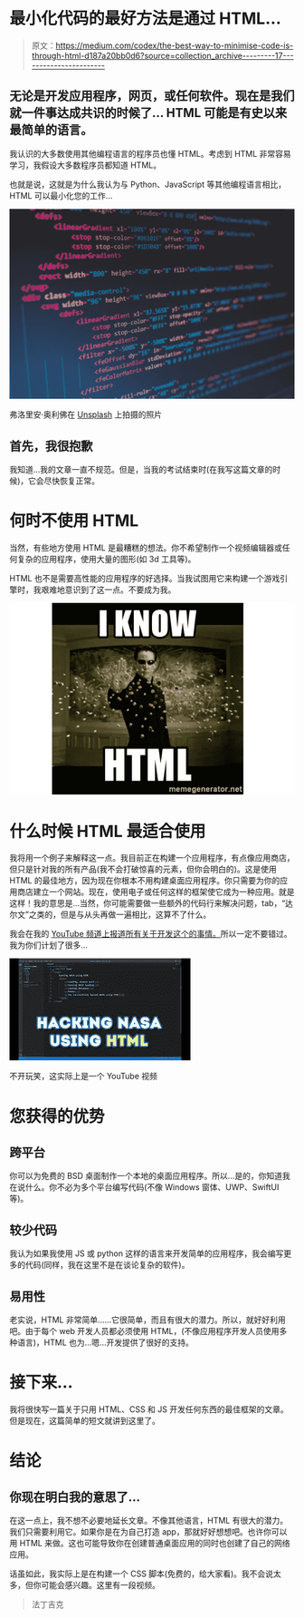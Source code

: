 # 最小化代码的最好方法是通过 HTML…

> 原文：<https://medium.com/codex/the-best-way-to-minimise-code-is-through-html-d187a20bb0d6?source=collection_archive---------17----------------------->

## 无论是开发应用程序，网页，或任何软件。现在是我们就一件事达成共识的时候了… HTML 可能是有史以来最简单的语言。

我认识的大多数使用其他编程语言的程序员也懂 HTML。考虑到 HTML 非常容易学习，我假设大多数程序员都知道 HTML。

也就是说，这就是为什么我认为与 Python、JavaScript 等其他编程语言相比，HTML 可以最小化您的工作…

![](img/d48357328d4adfbf36106cdcc523e1c2.png)

弗洛里安·奥利佛在 [Unsplash](https://unsplash.com?utm_source=medium&utm_medium=referral) 上拍摄的照片

## 首先，我很抱歉

我知道…我的文章一直不规范。但是，当我的考试结束时(在我写这篇文章的时候)，它会尽快恢复正常。

# 何时不使用 HTML

当然，有些地方使用 HTML 是最糟糕的想法。你不希望制作一个视频编辑器或任何复杂的应用程序，使用大量的图形(如 3d 工具等)。

HTML 也不是需要高性能的应用程序的好选择。当我试图用它来构建一个游戏引擎时，我艰难地意识到了这一点。不要成为我。

![](img/43c0693456e364f2773ec11180951445.png)

# 什么时候 HTML 最适合使用

我将用一个例子来解释这一点。我目前正在构建一个应用程序，有点像应用商店，但只是针对我的所有产品(我不会打破惊喜的元素，但你会明白的)。这是使用 HTML 的最佳地方，因为现在你根本不用构建桌面应用程序。你只需要为你的应用商店建立一个网站。现在，使用电子或任何这样的框架使它成为一种应用。就是这样！我的意思是…当然，你可能需要做一些额外的代码行来解决问题，tab，“达尔文”之类的，但是与从头再做一遍相比，这算不了什么。

我会在我的 [YouTube 频道上报道所有关于开发这个的事情。](https://www.youtube.com/channel/UCAEEOplNQDzc1bmrGqDPnyw)所以一定不要错过。我为你们计划了很多…

![](img/0f262b724d4c71c9e5b16397f6d39343.png)

不开玩笑，这实际上是一个 YouTube 视频

# 您获得的优势

## 跨平台

你可以为免费的 BSD 桌面制作一个本地的桌面应用程序。所以…是的，你知道我在说什么。你不必为多个平台编写代码(不像 Windows 窗体、UWP、SwiftUI 等)。

## 较少代码

我认为如果我使用 JS 或 python 这样的语言来开发简单的应用程序，我会编写更多的代码(同样，我在这里不是在谈论复杂的软件)。

## 易用性

老实说，HTML 非常简单……它很简单，而且有很大的潜力。所以，就好好利用吧。由于每个 web 开发人员都必须使用 HTML，(不像应用程序开发人员使用多种语言)，HTML 也为…嗯…开发提供了很好的支持。

# 接下来…

我将很快写一篇关于只用 HTML、CSS 和 JS 开发任何东西的最佳框架的文章。但是现在，这篇简单的短文就讲到这里了。

# 结论

## 你现在明白我的意思了…

在这一点上，我不想不必要地延长文章。不像其他语言，HTML 有很大的潜力。我们只需要利用它。如果你是在为自己打造 app，那就好好想想吧。也许你可以用 HTML 来做。这也可能导致你在创建普通桌面应用的同时也创建了自己的网络应用。

话虽如此，我实际上是在构建一个 CSS 脚本(免费的，给大家看)。我不会说太多，但你可能会感兴趣。这里有一段视频。

> 法丁吉克